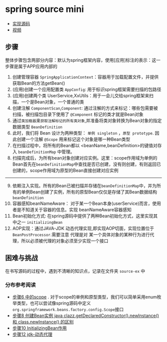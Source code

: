 # spring source mini

- [实现源码]()
- [视频](https://www.bilibili.com/video/BV1r5411A7hZ)

## 步骤

整体步骤包含两部分内容：默认为spring框架内容，使用[应用]标注的表示：这一步骤是属于APP应用内部的

1. 创建管理容器 `SpringApplicationContext`：容器用于加载配置文件，并提供获取Bean的方法getBean()
2. (应用)创建一个应用配置类 `AppConfig`: 用于标识spring框架需要扫描的包路径
3. (应用)创建两个类 UserService,XxUtils：用于一会儿交给spring框架来扫描，一个是Bean对象，一个普通的类
4. 创建注解 `ComponentScan`,`Component`: 通过注解的方式来标记：哪些包需要被扫描，被扫描包目录下使用了 `@Component` 标记的类才就是Bean对象
5. 通过`类加载器`来`获取注解标记的所有类对象`,并准备将类对象转换为Bean对象的指定数据类型 `BeanDefinition`
6. 此时，我们将 Bean 设计为两种类型： `单例 singleton` ，`原型 prototype`. 因此创建一个注解 `@Scope` 用来标记这个对象是哪一种Bean类型
7. 在扫描过程中，将所有的Bean都以 <beanName,beanDefinition>的键值对存入 `beanDefinitionMap` 中管理。
8. 扫描完成后，为所有bean对象创建对应实例。这里：scope作用域为单例的Bean首先在`beanDefinitionMap`中查找是否已创建，没有则创建，有则返回已创建的，scope作用域为原型的Bean直接创建对应实例

---
9. 依赖注入实现。所有的Bean已被扫描并存储在`beanDefinitionMap`中，并为所有的单例Bean创建了实例，所有的原型Bean仅仅是存储了其Bean数据结构`beanDefinition`
10. 容器感知beanNameAware： 对于某一个Bean本身(userService)而言，使用者是不知道关于容器的信息。实现 beanNameAware容器感知
11. Bean初始化方式: 在spring源码中提供了两种Bean初始化方式，这里实现其中之一 `initializingBean`
12. AOP实现：通过JAVA-JDK 动态代理实现,即实现AOP切面，实现位置位于 `BeanPostProcessor`.需要注意 代理是对 某一个具体对象的某种行为进行代理，所以必须被代理的对象必须至少实现一个接口

## 困难与挑战

在书写源码的过程中，遇到不清晰的知识点，记录在文件夹 `source-ex` 中


### 分布参考阅读

- [步骤6 中的scope](https://waylau.com/custom-scope-in-spring/#:~:text=%E5%A4%A7%E5%AE%B6%E5%AF%B9%E4%BA%8E%20Spring%20%E7%9A%84%20scope%20%E5%BA%94%E8%AF%A5%E9%83%BD%E4%B8%8D%E4%BC%9A%E9%BB%98%E8%AE%A4%E3%80%82%20%E6%89%80%E8%B0%93%20scope%EF%BC%8C%E5%AD%97%E9%9D%A2%E7%90%86%E8%A7%A3%E5%B0%B1%E6%98%AF%E2%80%9C%E4%BD%9C%E7%94%A8%E5%9F%9F%E2%80%9D%E3%80%81%E2%80%9C%E8%8C%83%E5%9B%B4%E2%80%9D%EF%BC%8C%E5%A6%82%E6%9E%9C%E4%B8%80%E4%B8%AA%20bean,%E7%9A%84%20scope%20%E9%85%8D%E7%BD%AE%E4%B8%BA%20singleton%EF%BC%8C%E5%88%99%E4%BB%8E%E5%AE%B9%E5%99%A8%E4%B8%AD%E8%8E%B7%E5%8F%96%20bean%20%E8%BF%94%E5%9B%9E%E7%9A%84%E5%AF%B9%E8%B1%A1%E9%83%BD%E6%98%AF%E7%9B%B8%E5%90%8C%E7%9A%84%EF%BC%9B%E5%A6%82%E6%9E%9C%20scope%20%E9%85%8D%E7%BD%AE%E4%B8%BAprototype%EF%BC%8C%E5%88%99%E6%AF%8F%E6%AC%A1%E8%BF%94%E5%9B%9E%E7%9A%84%E5%AF%B9%E8%B1%A1%E9%83%BD%E4%B8%8D%E5%90%8C%E3%80%82)
  . 对于scope的单例和原型类型，我们可以简单采用enum枚举类型，也可以尝试像spring源码中定义 `org.springframework.beans.factory.config.Scope`接口
- [步骤8 创建Bean实例 java clazz.getDeclaredConstructor().newInstance() 和 class.newInstance() 的区别](https://blog.csdn.net/Adeluoo/article/details/124026775)
- [步骤10 InitializingBean作用](https://www.cnblogs.com/liaowenhui/p/16676819.html#:~:text=Initiali,%E9%83%BD%E4%BC%9A%E6%89%A7%E8%A1%8C%E8%AF%A5%E6%96%B9%E6%B3%95%E3%80%82)
- [步骤12 jdk-动态代理](https://zhuanlan.zhihu.com/p/347141071)